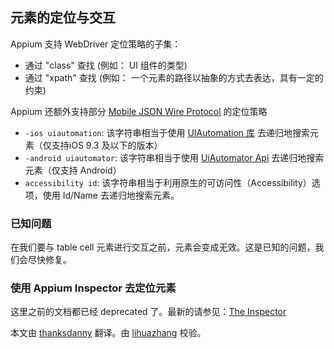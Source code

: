 ## 元素的定位与交互

Appium 支持 WebDriver 定位策略的子集：

* 通过 "class" 查找 (例如： UI 组件的类型)
* 通过 "xpath" 查找 (例如： 一个元素的路径以抽象的方式去表达，具有一定的约束)


Appium 还额外支持部分 [Mobile JSON Wire Protocol](https://github.com/SeleniumHQ/mobile-spec/blob/master/spec-draft.md) 的定位策略


* `-ios uiautomation`: 该字符串相当于使用 [UIAutomation 库](ios_predicate.md) 去递归地搜索元素（仅支持iOS 9.3 及以下的版本）
* `-android uiautomator`: 该字符串相当于使用 [UiAutomator Api](uiautomator_uiselector.md) 去递归地搜索元素（仅支持 Android）
* `accessibility id`: 该字符串相当于利用原生的可访问性（Accessibility）选项，使用 Id/Name 去递归地搜索元素。

### 已知问题

在我们要与 table cell 元素进行交互之前，元素会变成无效。这是已知的问题，我们会尽快修复。


### 使用 Appium Inspector 去定位元素

这里之前的文档都已经 deprecated 了。最新的请参见：[The Inspector](https://github.com/appium/appium-desktop#the-inspector)


本文由 [thanksdanny](https://testerhome.com/thanksdanny) 翻译。由 [lihuazhang](https://github.com/lihuazhang) 校验。